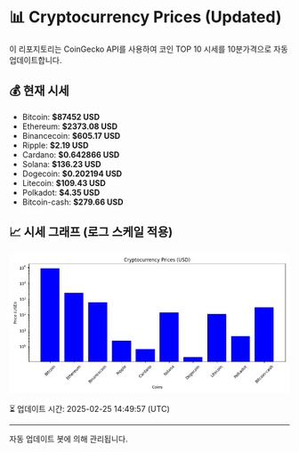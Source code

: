 
# 📊 Cryptocurrency Prices (Updated)

이 리포지토리는 CoinGecko API를 사용하여 코인 TOP 10 시세를 10분가격으로 자동 업데이트합니다.

## 💰 현재 시세
- Bitcoin: **$87452 USD**
- Ethereum: **$2373.08 USD**
- Binancecoin: **$605.17 USD**
- Ripple: **$2.19 USD**
- Cardano: **$0.642866 USD**
- Solana: **$136.23 USD**
- Dogecoin: **$0.202194 USD**
- Litecoin: **$109.43 USD**
- Polkadot: **$4.35 USD**
- Bitcoin-cash: **$279.66 USD**

## 📈 시세 그래프 (로그 스케일 적용)
![Crypto Prices](crypto_prices.png)

⏳ 업데이트 시간: 2025-02-25 14:49:57 (UTC)

---
자동 업데이트 봇에 의해 관리됩니다.
